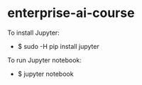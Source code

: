 # enterprise-ai-course

To install Jupyter:  
* $ sudo -H pip install jupyter  
  
To run Jupyter notebook:  
* $ jupyter notebook  
